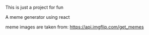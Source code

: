 This is just a project for fun

A meme generator using react

meme images are taken from: https://api.imgflip.com/get_memes